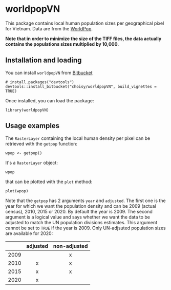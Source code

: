 # worldpopVN 

This package contains local human population sizes per geographical pixel for
Vietnam. Data are from the [WorldPop](http://www.worldpop.org.uk).

**Note that in order to minimize the size of the TIFF files, the data actually
contains the populations sizes multiplied by 10,000.**

## Installation and loading

You can install `worldpopVN` from [Bitbucket](https://bitbucket.org/choisy/worldpopVN)

```{r eval = FALSE}
# install.packages("devtools")
devtools::install_bitbucket("choisy/worldpopVN", build_vignettes = TRUE)
```

Once installed, you can load the package:

```{r}
library(worldpopVN)
```

## Usage examples

The `RasterLayer` containing the local human density per pixel can be retrieved
with the `getpop` function:

```{r}
wpop <- getpop()
```

It's a `RasterLayer` object:

```{r}
wpop
```

that can be plotted with the `plot` method:

```{r}
plot(wpop)
```

Note that the `getpop` has 2 arguments `year` and `adjusted`. The first one is
the year for which we want the population density and can be 2009 (actual 
census), 2010, 2015 or 2020. By default the year is 2009. The second argument is
a logical value and says whether we want the data to be adjusted to match the UN
population divisions estimates. This argument cannot be set to `TRUE` if the
year is 2009. Only UN-adjsuted population sizes are available for 2020:

|      |  adjusted  |  non-adjusted  |
|------|:----------:|:--------------:|
| 2009 |            |        x       |
| 2010 |      x     |        x       |
| 2015 |      x     |        x       |
| 2020 |      x     |                |
